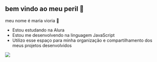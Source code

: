 ## bem vindo ao meu peril 💋

meu nome é maria vioria 🖤

- Estou estudando na Alura
- Estou me desenvolvendo na linguagem JavaScript
- Utilizo esse espaço para minha organização e compartilhamento dos meus projetos desenvolvidos


![](https://media.tenor.com/xNwcZV-gR_oAAAAi/so-cute-sitich.gif)
